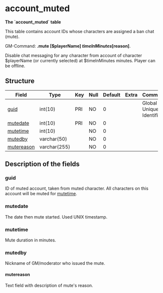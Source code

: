 # account\_muted

**The \`account\_muted\` table**


This table contains account IDs whose characters are assigned a ban chat (mute).


GM-Command: **.mute [$playerName] $timeInMinutes [$reason]**.

Disable chat messaging for any character from account of character $playerName (or currently selected) at $timeInMinutes minutes. Player can be offline.

## Structure

| Field                       | Type         |  Key | Null | Default | Extra | Comment |
|-----------------------------|--------------|------|------|---------|-------|---------|
| [guid](#guid)               | int(10)      |  PRI | NO   | 0       |       |Global Unique Identifier|
| [mutedate](#mutedate)       | int(10)      |  PRI | NO   | 0       |       |         |
| [mutetime](#mutetime)       | int(10)      |      | NO   | 0       |       |         |
| [mutedby](#mutedby)         | varchar(50)  |      | NO   | 0       |       |         |
| [mutereason](#mutereason)   | varchar(255) |      | NO   | 0       |       |         |

## Description of the fields

### guid

ID of muted account, taken from muted character. All characters on this account will be muted for [mutetime](#mutetime).

### mutedate

The date then mute started. Used UNIX timestamp.

### mutetime

Mute duration in minutes.

### mutedby

Nickname of GM/moderator who issued the mute.

#### mutereason

Text field with description of mute's reason.
